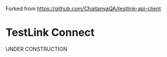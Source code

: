 Forked from https://github.com/ChaitanyaQA/testlink-api-client

# TestLink Connect

UNDER CONSTRUCTION
